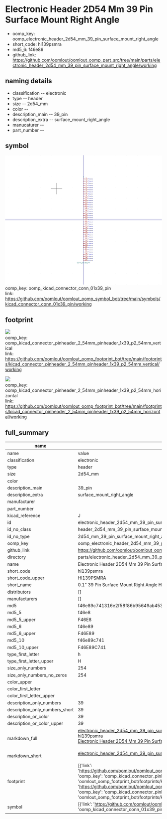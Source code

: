 # Electronic Header 2D54 Mm 39 Pin Surface Mount Right Angle

  
* oomp_key: oomp_electronic_header_2d54_mm_39_pin_surface_mount_right_angle 
* short_code: hi139psmra
* md5_6: f46e89  
* github_link: https://github.com/oomlout/oomlout_oomp_part_src/tree/main/parts/electronic_header_2d54_mm_39_pin_surface_mount_right_angle/working  
## naming details
* classification -- electronic
* type -- header
* size -- 2d54_mm
* color -- 
* description_main -- 39_pin
* description_extra -- surface_mount_right_angle
* manucaturer -- 
* part_number -- 



## symbol

![](symbol/0/working/working_600.png)  
oomp_key: oomp_kicad_connector_conn_01x39_pin  
link: https://github.com/oomlout/oomlout_oomp_symbol_bot/tree/main/symbols/kicad_connector_conn_01x39_pin/working  

## footprint

![](footprint/0/working/working_600.png)  
oomp_key: oomp_kicad_connector_pinheader_2_54mm_pinheader_1x39_p2_54mm_vertical  
link: https://github.com/oomlout/oomlout_oomp_footprint_bot/tree/main/footprints/kicad_connector_pinheader_2_54mm_pinheader_1x39_p2_54mm_vertical/working  

![](footprint/0/working/working_600.png)  
oomp_key: oomp_kicad_connector_pinheader_2_54mm_pinheader_1x39_p2_54mm_horizontal  
link: https://github.com/oomlout/oomlout_oomp_footprint_bot/tree/main/footprints/kicad_connector_pinheader_2_54mm_pinheader_1x39_p2_54mm_horizontal/working  

## full_summary
| name | value | 
| --- | --- | 
| name | value | 
| classification | electronic | 
| type | header | 
| size | 2d54_mm | 
| color |  | 
| description_main | 39_pin | 
| description_extra | surface_mount_right_angle | 
| manufacturer |  | 
| part_number |  | 
| kicad_reference | J | 
| id | electronic_header_2d54_mm_39_pin_surface_mount_right_angle | 
| id_no_class | header_2d54_mm_39_pin_surface_mount_right_angle | 
| id_no_type | 2d54_mm_39_pin_surface_mount_right_angle | 
| oomp_key | oomp_electronic_header_2d54_mm_39_pin_surface_mount_right_angle | 
| github_link | https://github.com/oomlout/oomlout_oomp_part_src/tree/main/parts/electronic_header_2d54_mm_39_pin_surface_mount_right_angle/working | 
| directory | parts/electronic_header_2d54_mm_39_pin_surface_mount_right_angle | 
| name | Electronic Header 2D54 Mm 39 Pin Surface Mount Right Angle | 
| short_code | hi139psmra | 
| short_code_upper | HI139PSMRA | 
| short_name | 0.1" 39 Pin Surface Mount Right Angle Header | 
| distributors | [] | 
| manufacturers | [] | 
| md5 | f46e89c741316e2f58f86b95649ab453 | 
| md5_5 | f46e8 | 
| md5_5_upper | F46E8 | 
| md5_6 | f46e89 | 
| md5_6_upper | F46E89 | 
| md5_10 | f46e89c741 | 
| md5_10_upper | F46E89C741 | 
| type_first_letter | h | 
| type_first_letter_upper | H | 
| size_only_numbers | 254 | 
| size_only_numbers_no_zeros | 254 | 
| color_upper |  | 
| color_first_letter |  | 
| color_first_letter_upper |  | 
| description_only_numbers | 39 | 
| description_only_numbers_short | 39 | 
| description_or_color | 39 | 
| description_or_color_upper | 39 | 
| markdown_full | [electronic_header_2d54_mm_39_pin_surface_mount_right_angle](https://github.com/oomlout/oomlout_oomp_part_src/tree/main/parts/electronic_header_2d54_mm_39_pin_surface_mount_right_angle/working)<br>[hi139psmra](https://github.com/oomlout/oomlout_oomp_part_src/tree/main/parts/electronic_header_2d54_mm_39_pin_surface_mount_right_angle/working)<br>[Electronic Header 2D54 Mm 39 Pin Surface Mount Right Angle](https://github.com/oomlout/oomlout_oomp_part_src/tree/main/parts/electronic_header_2d54_mm_39_pin_surface_mount_right_angle/working)<br><br> | 
| markdown_short | [electronic_header_2d54_mm_39_pin_surface_mount_right_angle](https://github.com/oomlout/oomlout_oomp_part_src/tree/main/parts/electronic_header_2d54_mm_39_pin_surface_mount_right_angle/working)<br><br> | 
| footprint | [{'link': 'https://github.com/oomlout/oomlout_oomp_footprint_bot/tree/main/foootprntss/kicad_connector_pinheader_2_54mm_pinheader_1x39_p2_54mm_vertical', 'oomp_key': 'oomp_kicad_connector_pinheader_2_54mm_pinheader_1x39_p2_54mm_vertical', 'directory': 'oomlout_oomp_footprint_bot/footprints/kicad_connector_pinheader_2_54mm_pinheader_1x39_p2_54mm_vertical//working/working.kicad_mod'}, {'link': 'https://github.com/oomlout/oomlout_oomp_footprint_bot/tree/main/foootprntss/kicad_connector_pinheader_2_54mm_pinheader_1x39_p2_54mm_horizontal', 'oomp_key': 'oomp_kicad_connector_pinheader_2_54mm_pinheader_1x39_p2_54mm_horizontal', 'directory': 'oomlout_oomp_footprint_bot/footprints/kicad_connector_pinheader_2_54mm_pinheader_1x39_p2_54mm_horizontal//working/working.kicad_mod'}] | 
| symbol | [{'link': 'https://github.com/oomlout/oomlout_oomp_symbol_bot/tree/main/symbols/kicad_connector_conn_01x39_pin', 'oomp_key': 'oomp_kicad_connector_conn_01x39_pin', 'directory': 'oomlout_oomp_symbol_bot/symbols/kicad_connector_conn_01x39_pin//working/working.kicad_sym'}] | 
